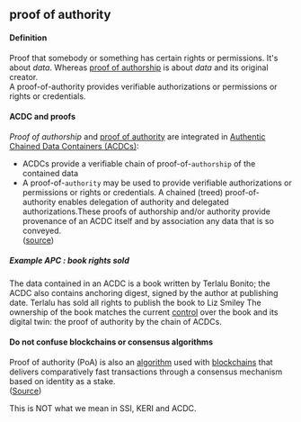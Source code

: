 ## proof of authority

<h4>Definition</h4><p>Proof that somebody or something has certain rights or permissions. It&#39;s about <em>data</em>. Whereas <a href="proof-of-authorship">proof of authorship</a> is about <em>data</em> and its original creator.<br>A proof-of-authority provides verifiable authorizations or permissions or rights or credentials.</p><h4>ACDC and proofs</h4><p><em>Proof of authorship</em> and <a href="proof-of-authority">proof of authority</a> are integrated in <a href="authentic-chained-data-container">Authentic Chained Data Containers (ACDCs)</a>:</p><ul><li>ACDCs provide a verifiable chain of proof-of-<code>authorship</code> of the contained data</li><li>A proof-of-<code>authority</code> may be used to provide verifiable authorizations or permissions or rights or credentials. A chained (treed) proof-of-authority enables delegation of authority and delegated authorizations.These proofs of authorship and/or authority provide provenance of an ACDC itself and by association any data that is so conveyed.<br>(<a href="https://github.com/trustoverip/tswg-acdc-specification/blob/main/draft-ssmith-acdc.md#introduction">source</a>)</li></ul><h5>Example APC : book rights sold</h5><p>The data contained in an ACDC is a book written by Terlalu Bonito; the ACDC also contains anchoring digest, signed by the author at publishing date. Terlalu has sold all rights to publish the book to Liz Smiley The ownership of the book matches the current <a href="controller">control</a> over the book and its digital twin: the proof of authority by the chain of ACDCs.</p><h4>Do not confuse blockchains or consensus algorithms</h4><p>Proof of authority (PoA) is also an <a href="https://en.wikipedia.org/wiki/Algorithm">algorithm</a> used with <a href="https://en.wikipedia.org/wiki/Blockchain">blockchains</a> that delivers comparatively fast transactions through a consensus mechanism based on identity as a stake.<br>(<a href="https://en.wikipedia.org/wiki/Proof_of_authority">Source</a>)</p><p>This is NOT what we mean in SSI, KERI and ACDC.</p>

